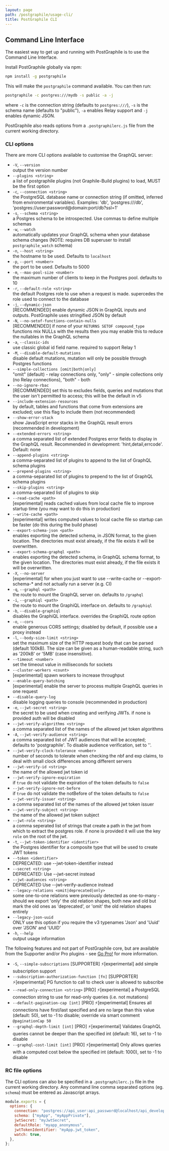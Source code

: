 ```yaml
---
layout: page
path: /postgraphile/usage-cli/
title: PostGraphile CLI
---
```


## Command Line Interface

The easiest way to get up and running with PostGraphile is to use the Command Line Interface.

Install PostGraphile globally via npm:

```bash
npm install -g postgraphile
```

This will make the `postgraphile` command available. You can then run:

```bash
postgraphile -c postgres:///mydb -s public -a -j
```

where `-c` is the connection string (defaults to `postgres:///`), `-s` is the schema name (defaults to "public"), `-a` enables Relay support and `-j` enables dynamic JSON.

PostGraphile also reads options from a `.postgraphilerc.js` file from the current working directory.

### CLI options

There are more CLI options available to customise the GraphQL server:

<!-- CLI_DOCBLOCK_BEGIN -->

* `-V`, `--version`  
  output the version number
* `--plugins <string>`  
  a list of postgraphile plugins (not Graphile-Build plugins) to load, MUST be the first option
* `-c`, `--connection <string>`  
  the PostgreSQL database name or connection string (if omitted, inferred from environmental variables). Examples: 'db', 'postgres:///db', 'postgres://user:password@domain:port/db?ssl=1'
* `-s`, `--schema <string>`  
  a Postgres schema to be introspected. Use commas to define multiple schemas
* `-w`, `--watch`  
  automatically updates your GraphQL schema when your database schema changes (NOTE: requires DB superuser to install `postgraphile_watch` schema)
* `-n`, `--host <string>`  
  the hostname to be used. Defaults to `localhost`
* `-p`, `--port <number>`  
  the port to be used. Defaults to 5000
* `-m`, `--max-pool-size <number>`  
  the maximum number of clients to keep in the Postgres pool. defaults to 10
* `-r`, `--default-role <string>`  
  the default Postgres role to use when a request is made. supercedes the role used to connect to the database
* `-j`, `--dynamic-json`  
  [RECOMMENDED] enable dynamic JSON in GraphQL inputs and outputs. PostGraphile uses stringified JSON by default
* `-N`, `--no-setof-functions-contain-nulls`  
  [RECOMMENDED] if none of your `RETURNS SETOF compound_type` functions mix NULLs with the results then you may enable this to reduce the nullables in the GraphQL schema
* `-a`, `--classic-ids`  
  use classic global id field name. required to support Relay 1
* `-M`, `--disable-default-mutations`  
  disable default mutations, mutation will only be possible through Postgres functions
* `--simple-collections [omit|both|only]`  
  "omit" (default) - relay connections only, "only" - simple collections only (no Relay connections), "both" - both
* `--no-ignore-rbac`  
  [RECOMMENDED] set this to excludes fields, queries and mutations that the user isn't permitted to access; this will be the default in v5
* `--include-extension-resources`  
  by default, tables and functions that come from extensions are excluded; use this flag to include them (not recommended)
* `--show-error-stack`  
  show JavaScript error stacks in the GraphQL result errors (recommended in development)
* `--extended-errors <string>`  
  a comma separated list of extended Postgres error fields to display in the GraphQL result. Recommended in development: 'hint,detail,errcode'. Default: none
* `--append-plugins <string>`  
  a comma-separated list of plugins to append to the list of GraphQL schema plugins
* `--prepend-plugins <string>`  
  a comma-separated list of plugins to prepend to the list of GraphQL schema plugins
* `--skip-plugins <string>`  
  a comma-separated list of plugins to skip
* `--read-cache <path>`  
  [experimental] reads cached values from local cache file to improve startup time (you may want to do this in production)
* `--write-cache <path>`  
  [experimental] writes computed values to local cache file so startup can be faster (do this during the build phase)
* `--export-schema-json <path>`  
  enables exporting the detected schema, in JSON format, to the given location. The directories must exist already, if the file exists it will be overwritten.
* `--export-schema-graphql <path>`  
  enables exporting the detected schema, in GraphQL schema format, to the given location. The directories must exist already, if the file exists it will be overwritten.
* `-X`, `--no-server`  
  [experimental] for when you just want to use --write-cache or --export-schema-* and not actually run a server (e.g. CI)
* `-q`, `--graphql <path>`  
  the route to mount the GraphQL server on. defaults to `/graphql`
* `-i`, `--graphiql <path>`  
  the route to mount the GraphiQL interface on. defaults to `/graphiql`
* `-b`, `--disable-graphiql`  
  disables the GraphiQL interface. overrides the GraphiQL route option
* `-o`, `--cors`  
  enable generous CORS settings; disabled by default, if possible use a proxy instead
* `-l`, `--body-size-limit <string>`  
  set the maximum size of the HTTP request body that can be parsed (default 100kB). The size can be given as a human-readable string, such as '200kB' or '5MB' (case insensitive).
* `--timeout <number>`  
  set the timeout value in milliseconds for sockets
* `--cluster-workers <count>`  
  [experimental] spawn <count> workers to increase throughput
* `--enable-query-batching`  
  [experimental] enable the server to process multiple GraphQL queries in one request
* `--disable-query-log`  
  disable logging queries to console (recommended in production)
* `-e`, `--jwt-secret <string>`  
  the secret to be used when creating and verifying JWTs. if none is provided auth will be disabled
* `--jwt-verify-algorithms <string>`  
  a comma separated list of the names of the allowed jwt token algorithms
* `-A`, `--jwt-verify-audience <string>`  
  a comma separated list of JWT audiences that will be accepted; defaults to 'postgraphile'. To disable audience verification, set to ''.
* `--jwt-verify-clock-tolerance <number>`  
  number of seconds to tolerate when checking the nbf and exp claims, to deal with small clock differences among different servers
* `--jwt-verify-id <string>`  
  the name of the allowed jwt token id
* `--jwt-verify-ignore-expiration`  
  if `true` do not validate the expiration of the token defaults to `false`
* `--jwt-verify-ignore-not-before`  
  if `true` do not validate the notBefore of the token defaults to `false`
* `--jwt-verify-issuer <string>`  
  a comma separated list of the names of the allowed jwt token issuer
* `--jwt-verify-subject <string>`  
  the name of the allowed jwt token subject
* `--jwt-role <string>`  
  a comma seperated list of strings that create a path in the jwt from which to extract the postgres role. if none is provided it will use the key `role` on the root of the jwt.
* `-t`, `--jwt-token-identifier <identifier>`  
  the Postgres identifier for a composite type that will be used to create JWT tokens
* `--token <identifier>`  
  DEPRECATED: use --jwt-token-identifier instead
* `--secret <string>`  
  DEPRECATED: Use --jwt-secret instead
* `--jwt-audiences <string>`  
  DEPRECATED Use --jwt-verify-audience instead
* `--legacy-relations <omit|deprecated|only>`  
  some one-to-one relations were previously detected as one-to-many - should we export 'only' the old relation shapes, both new and old but mark the old ones as 'deprecated', or 'omit' the old relation shapes entirely
* `--legacy-json-uuid`  
  ONLY use this option if you require the v3 typenames 'Json' and 'Uuid' over 'JSON' and 'UUID'
* `-h`, `--help`  
  output usage information

<!-- CLI_DOCBLOCK_END -->

The following features and not part of PostGraphile core, but are available from the Supporter and/or Pro plugins - see [Go Pro!](/postgraphile/pricing/) for more information.

* `-S`, `--simple-subscriptions`
  [SUPPORTER] ⚡️[experimental] add simple subscription support
* `--subscription-authorization-function [fn]`
  [SUPPORTER] ⚡️[experimental] PG function to call to check user is allowed to subscribe
* `--read-only-connection <string>`
  [PRO] ⚡️[experimental] a PostgreSQL connection string to use for read-only queries (i.e. not mutations)
* `--default-pagination-cap [int]`
  [PRO] ⚡️[experimental] Ensures all connections have first/last specified and are no large than this value (default: 50), set to -1 to disable; override via smart comment `@paginationCap 50`
* `--graphql-depth-limit [int]`
  [PRO] ⚡️[experimental] Validates GraphQL queries cannot be deeper than the specified int (default: 16), set to -1 to disable
* `--graphql-cost-limit [int]`
  [PRO] ⚡️[experimental] Only allows queries with a computed cost below the specified int (default: 1000), set to -1 to disable

### RC file options

The CLI options can also be specified in a `.postgraphilerc.js` file in the current working directory. Any command line comma separated options (eg. `schema`) must be entered as Javascript arrays.

```javascript
module.exports = {
  options: {
    connection: "postgres://api_user:api_password@localhost/api_development",
    schema: ["myApp", "myAppPrivate"],
    jwtSecret: "myJwtSecret",
    defaultRole: "myapp_anonymous",
    jwtTokenIdentifier: "myApp.jwt_token",
    watch: true,
  },
};
```
